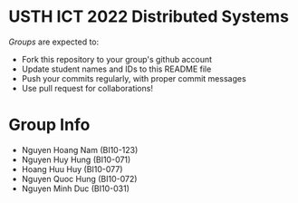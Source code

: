 USTH ICT 2022 Distributed Systems
=====================================

*Groups* are expected to:

* Fork this repository to your group's github account
* Update student names and IDs to this README file
* Push your commits regularly, with proper commit messages
* Use pull request for collaborations!

Group Info
=======================

* Nguyen Hoang Nam (BI10-123)
* Nguyen Huy Hung (BI10-071)
* Hoang Huu Huy (BI10-077)
* Nguyen Quoc Hung (BI10-072)
* Nguyen Minh Duc (BI10-031)

